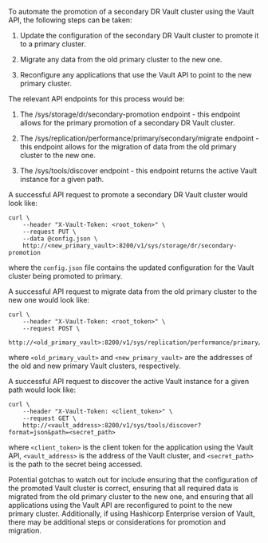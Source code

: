 To automate the promotion of a secondary DR Vault cluster using the Vault API, the following steps can be taken:

1. Update the configuration of the secondary DR Vault cluster to promote it to a primary cluster.

2. Migrate any data from the old primary cluster to the new one.

3. Reconfigure any applications that use the Vault API to point to the new primary cluster.

The relevant API endpoints for this process would be:

1. The /sys/storage/dr/secondary-promotion endpoint - this endpoint allows for the primary promotion of a secondary DR Vault cluster.

2. The /sys/replication/performance/primary/secondary/migrate endpoint - this endpoint allows for the migration of data from the old primary cluster to the new one.

3. The /sys/tools/discover endpoint - this endpoint returns the active Vault instance for a given path.

A successful API request to promote a secondary DR Vault cluster would look like:

```
curl \
    --header "X-Vault-Token: <root_token>" \
    --request PUT \
    --data @config.json \
    http://<new_primary_vault>:8200/v1/sys/storage/dr/secondary-promotion
```
where the `config.json` file contains the updated configuration for the Vault cluster being promoted to primary.

A successful API request to migrate data from the old primary cluster to the new one would look like:

```
curl \
    --header "X-Vault-Token: <root_token>" \
    --request POST \
    http://<old_primary_vault>:8200/v1/sys/replication/performance/primary/<new_primary_vault>/migrate
```
where `<old_primary_vault>` and `<new_primary_vault>` are the addresses of the old and new primary Vault clusters, respectively.

A successful API request to discover the active Vault instance for a given path would look like:

```
curl \
    --header "X-Vault-Token: <client_token>" \
    --request GET \
    http://<vault_address>:8200/v1/sys/tools/discover?format=json&path=<secret_path>
```
where `<client_token>` is the client token for the application using the Vault API, `<vault_address>` is the address of the Vault cluster, and `<secret_path>` is the path to the secret being accessed.

Potential gotchas to watch out for include ensuring that the configuration of the promoted Vault cluster is correct, ensuring that all required data is migrated from the old primary cluster to the new one, and ensuring that all applications using the Vault API are reconfigured to point to the new primary cluster. Additionally, if using Hashicorp Enterprise version of Vault, there may be additional steps or considerations for promotion and migration.